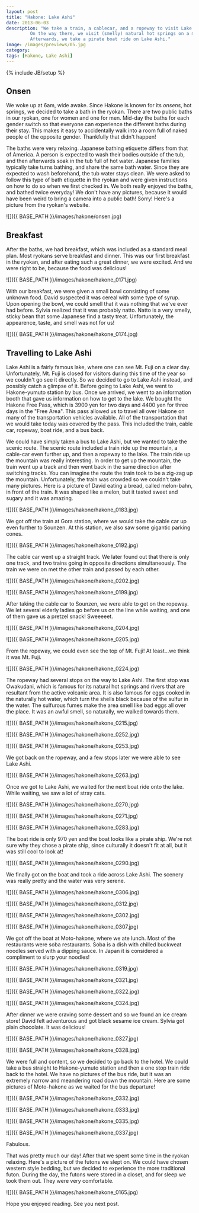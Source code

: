 ```yaml
---
layout: post
title: "Hakone: Lake Ashi"
date: 2013-06-03
description: "We take a train, a cablecar, and a ropeway to visit Lake Ashi. 
	     On the way there, we visit (smelly) natural hot springs on a mountain.
	     Afterwards, we take a pirate boat ride on Lake Ashi."
image: /images/previews/05.jpg
category: 
tags: [Hakone, Lake Ashi]
---
```

{% include JB/setup %}

Onsen
-----

We woke up at 6am, wide awake. Since Hakone is known for its *onsens*,
hot springs, we decided to take a bath in the ryokan. There are two public
baths in our ryokan, one for women and one for men. Mid-day the baths for each
gender switch so that everyone can experience the different baths during their stay.
This makes it easy to accidentally walk into a room full of naked people of the
opposite gender. Thankfully that didn't happen! 

The baths were very relaxing. Japanese bathing etiquette differs from that of
America. A person is expected to wash their bodies outside of the tub, and then
afterwards soak in the tub full of hot water. Japanese families typically take
turns bathing, and share the same bath water. Since they are expected to wash
beforehand, the tub water stays clean. We were asked to follow this type of 
bath etiquette in the ryokan and were given instructions on how to do so when
we first checked in. We both really enjoyed the baths, and bathed twice everyday!
We don't have any pictures, because it would have been weird to bring a camera
into a public bath! Sorry! Here's a picture from the ryokan's website.

![]({{ BASE_PATH }}/images/hakone/onsen.jpg)

Breakfast
---------

After the baths, we had breakfast, which was included as a standard meal plan. 
Most ryokans serve breakfast and dinner. This was our first breakfast in the ryokan, 
and after eating such a great dinner, we were excited. And we were right to be, because
the food was delicious!

![]({{ BASE_PATH }}/images/hakone/hakone_0171.jpg)

With our breakfast, we were given a small bowl consisting of some unknown food. 
David suspected it was cereal with some type of syrup. Upon opening the bowl, we
could smell that it was nothing that we've ever had before. Sylvia realized that
it was probably natto. Natto is a very smelly, sticky bean that some Japanese
find a tasty treat. Unfortunately, the appearence, taste, and smell was not for us!

![]({{ BASE_PATH }}/images/hakone/hakone_0174.jpg)


Travelling to Lake Ashi
-----------------------

Lake Ashi is a fairly famous lake, where one can see Mt. Fuji on a clear day.
Unfortunately, Mt. Fuji is closed for visitors during this time of the year so
we couldn't go see it directly. So we decided to go to Lake Ashi instead, and
possibly catch a glimpse of it. Before going to Lake Ashi, we went to Hakone-yumuto 
station by bus. Once we arrived, we went to an information booth that gave us 
information on how to get to the lake. We bought the Hakone Free Pass, which is
3900 yen for two days and 4400 yen for three days in the "Free Area". This
pass allowed us to travel all over Hakone on many of the transportation vehicles
available. All of the transportation that we would take today was covered by
the pass. This included the train, cable car, ropeway, boat ride, and a bus back.

We could have simply taken a bus to Lake Ashi, but we wanted to take the scenic route.
The scenic route included a train ride up the mountain, a cable-car even further up,
and then a ropeway to the lake. The train ride up the mountain was really interesting.
In order to get up the mountain, the train went up a track and then went back in
the same direction after switching tracks. You can imagine the route the train took
to be a zig-zag up the mountain. Unfortunately, the train was crowded so we couldn't
take many pictures. Here is a picture of David eating a bread, called melon-bahn,
in front of the train. It was shaped like a melon, but it tasted sweet and sugary 
and it was amazing.

![]({{ BASE_PATH }}/images/hakone/hakone_0183.jpg)

We got off the train at Gora station, where we would take the cable car up even
further to Sounzen. At this station, we also saw some gigantic parking cones.

![]({{ BASE_PATH }}/images/hakone/hakone_0192.jpg)

The cable car went up a straight track. We later found out that there is only
one track, and two trains going in opposite directions simultaneously. The train
we were on met the other train and passed by each other.

![]({{ BASE_PATH }}/images/hakone/hakone_0202.jpg)

![]({{ BASE_PATH }}/images/hakone/hakone_0199.jpg)

After taking the cable car to Sounzen, we were able to get on the ropeway. We
let several elderly ladies go before us on the line while waiting, and one of them
gave us a pretzel snack! Sweeeeet.

![]({{ BASE_PATH }}/images/hakone/hakone_0204.jpg)

![]({{ BASE_PATH }}/images/hakone/hakone_0205.jpg)

From the ropeway, we could even see the top of Mt. Fuji! At least...we think it was
Mt. Fuji. 

![]({{ BASE_PATH }}/images/hakone/hakone_0224.jpg)

The ropeway had several stops on the way to Lake Ashi. The first stop was Owakudani,
which is famous for its natural hot springs and rivers that are resultant from
the active volcanic area. It is also famous for eggs cooked in the naturally hot water,
which turn the shells black because of the sulfur in the water. The sulfurous fumes
make the area smell like bad eggs all over the place. It was an awful smell, so
naturally, we walked towards them. 

![]({{ BASE_PATH }}/images/hakone/hakone_0215.jpg)

![]({{ BASE_PATH }}/images/hakone/hakone_0252.jpg)

![]({{ BASE_PATH }}/images/hakone/hakone_0253.jpg)

We got back on the ropeway, and a few stops later we were able to see Lake Ashi.

![]({{ BASE_PATH }}/images/hakone/hakone_0263.jpg)

Once we got to Lake Ashi, we waited for the next boat ride onto the lake. While 
waiting, we saw a lot of stray cats. 

![]({{ BASE_PATH }}/images/hakone/hakone_0270.jpg)

![]({{ BASE_PATH }}/images/hakone/hakone_0271.jpg)

![]({{ BASE_PATH }}/images/hakone/hakone_0283.jpg)

The boat ride is only 970 yen and the boat looks like a pirate ship. We're not sure
why they chose a pirate ship, since culturally it doesn't fit at all, but it
was still cool to look at! 

![]({{ BASE_PATH }}/images/hakone/hakone_0290.jpg)

We finally got on the boat and took a ride across Lake Ashi. The scenery was really
pretty and the water was very serene.

![]({{ BASE_PATH }}/images/hakone/hakone_0306.jpg)

![]({{ BASE_PATH }}/images/hakone/hakone_0312.jpg)

![]({{ BASE_PATH }}/images/hakone/hakone_0302.jpg)

![]({{ BASE_PATH }}/images/hakone/hakone_0307.jpg)

We got off the boat at Moto-hakone, where we ate lunch. Most of the restaurants
were soba restaurants. Soba is a dish with chilled buckweat noodles served with 
a dipping sauce. In Japan it is considered a compliment to slurp your noodles!

![]({{ BASE_PATH }}/images/hakone/hakone_0319.jpg)

![]({{ BASE_PATH }}/images/hakone/hakone_0321.jpg)

![]({{ BASE_PATH }}/images/hakone/hakone_0322.jpg)

![]({{ BASE_PATH }}/images/hakone/hakone_0324.jpg)

After dinner we were craving some dessert and so we found an ice cream store!
David felt adventurous and got black sesame ice cream. Sylvia got plain chocolate.
It was delicious!

![]({{ BASE_PATH }}/images/hakone/hakone_0327.jpg)

![]({{ BASE_PATH }}/images/hakone/hakone_0328.jpg)

We were full and content, so we decided to go back to the hotel. We could take
a bus straight to Hakone-yumuto station and then a one stop train ride back
to the hotel. We have no pictures of the bus ride, but it was an extremely
narrow and meandering road down the mountain. Here are some pictures of Moto-hakone
as we waited for the bus departure!

![]({{ BASE_PATH }}/images/hakone/hakone_0332.jpg)

![]({{ BASE_PATH }}/images/hakone/hakone_0333.jpg)

![]({{ BASE_PATH }}/images/hakone/hakone_0335.jpg)

![]({{ BASE_PATH }}/images/hakone/hakone_0337.jpg)

Fabulous. 

That was pretty much our day! After that we spent some time 
in the ryokan relaxing. Here's a picture of the futons we slept on.
We could have chosen western style bedding, but we decided to experience
the more traditional futon. During the day, the futons were stored in a closet,
and for sleep we took them out. They were very comfortable.

![]({{ BASE_PATH }}/images/hakone/hakone_0165.jpg)

Hope you enjoyed reading. See you next post. 
